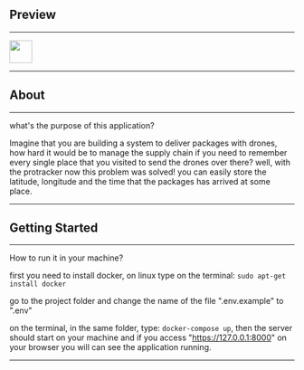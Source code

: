 ## Preview
---

<img src="https://media.giphy.com/media/Xjis5mTHecLI3g7Tqc/giphy.gif" width="40" height="40" />

---
## About
---

what's the purpose of this application?

Imagine that you are building a system to deliver packages with drones, how hard it would be to manage the supply chain if you need to remember every single
place that you visited to send the drones over there? well, with the protracker now this problem was solved! you can easily store the latitude, longitude and the
time that the packages has arrived at some place.

---
## Getting Started
---

How to run it in your machine?

first you need to install docker, on linux type on the terminal: `sudo apt-get install docker`

go to the project folder and change the name of the file ".env.example" to ".env"

on the terminal, in the same folder, type: `docker-compose up`, then the server should start on your machine and
if you access "https://127.0.0.1:8000" on your browser you will can see the application running.

---